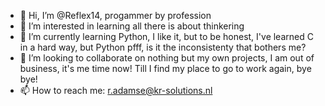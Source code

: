 - 👋 Hi, I’m @Reflex14, progammer by profession
- 👀 I’m interested in learning all there is about thinkering
- 🌱 I’m currently learning Python, I like it, but to be honest, I've learned C in a hard way, but Python pfff, is it the inconsistenty that bothers me?
- 💞️ I’m looking to collaborate on nothing but my own projects, I am out of business, it's me time now! Till I find my place to go to work again, bye bye!
- 📫 How to reach me: r.adamse@kr-solutions.nl

<!---
Reflex14/Reflex14 is a ✨ special ✨ repository because its `README.md` (this file) appears on your GitHub profile.
You can click the Preview link to take a look at your changes.
--->
